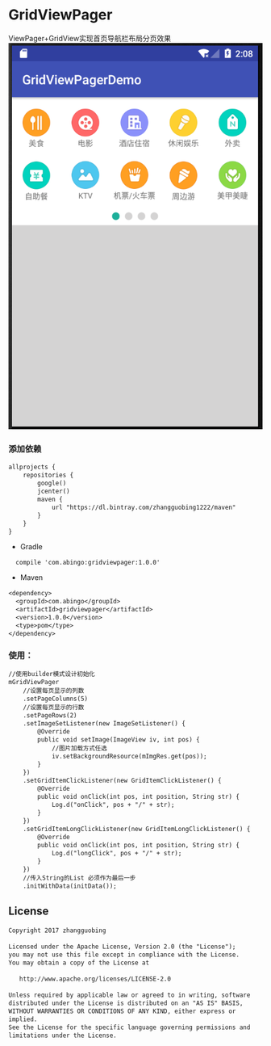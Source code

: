 # GridViewPager
ViewPager+GridView实现首页导航栏布局分页效果
![](https://github.com/zhangguobing/GridViewPager/blob/master/20171214_160600.png?raw=true)
### 添加依赖
```
allprojects {
    repositories {
        google()
        jcenter()
        maven {
            url "https://dl.bintray.com/zhangguobing1222/maven"
        }
    }
}
```
* Gradle
```
  compile 'com.abingo:gridviewpager:1.0.0'
```
* Maven
```
<dependency>
  <groupId>com.abingo</groupId>
  <artifactId>gridviewpager</artifactId>
  <version>1.0.0</version>
  <type>pom</type>
</dependency>
```
### 使用：
```
//使用builder模式设计初始化
mGridViewPager
    //设置每页显示的列数
    .setPageColumns(5)
    //设置每页显示的行数
    .setPageRows(2)
    .setImageSetListener(new ImageSetListener() {
        @Override
        public void setImage(ImageView iv, int pos) {
            //图片加载方式任选
            iv.setBackgroundResource(mImgRes.get(pos));
        }
    })
    .setGridItemClickListener(new GridItemClickListener() {
        @Override
        public void onClick(int pos, int position, String str) {
            Log.d("onClick", pos + "/" + str);
        }
    })
    .setGridItemLongClickListener(new GridItemLongClickListener() {
        @Override
        public void onClick(int pos, int position, String str) {
            Log.d("longClick", pos + "/" + str);
        }
    })
    //传入String的List 必须作为最后一步
    .initWithData(initData());
```


## License

    Copyright 2017 zhangguobing

    Licensed under the Apache License, Version 2.0 (the "License");
    you may not use this file except in compliance with the License.
    You may obtain a copy of the License at

       http://www.apache.org/licenses/LICENSE-2.0

    Unless required by applicable law or agreed to in writing, software
    distributed under the License is distributed on an "AS IS" BASIS,
    WITHOUT WARRANTIES OR CONDITIONS OF ANY KIND, either express or implied.
    See the License for the specific language governing permissions and
    limitations under the License.